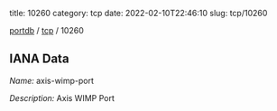 title: 10260
category: tcp
date: 2022-02-10T22:46:10
slug: tcp/10260

[portdb](/) / [tcp](/category/tcp.html) / 10260


## IANA Data

_Name:_ axis-wimp-port

_Description:_ Axis WIMP Port

